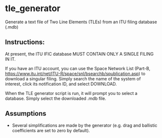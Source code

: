 # tle_generator
Generate a text file of Two Line Elements (TLEs) from an ITU filing database (.mdb)

## Instructions:
At present, the ITU IFIC database MUST CONTAIN ONLY A SINGLE FILING IN IT. 

If you have an ITU account, you can use the Space Network List (Part-B, https://www.itu.int/net/ITU-R/space/snl/bsearchb/spublication.asp) to download a singular filing. Simply search the name of the system of interest, click its notification ID, and select DOWNLOAD. 

When the TLE generator script is run, it will prompt you to select a database. Simply select the downloaded .mdb file.

## Assumptions
- Several simplifications are made by the generator (e.g. drag and ballistic coefficients are set to zero by default). 
